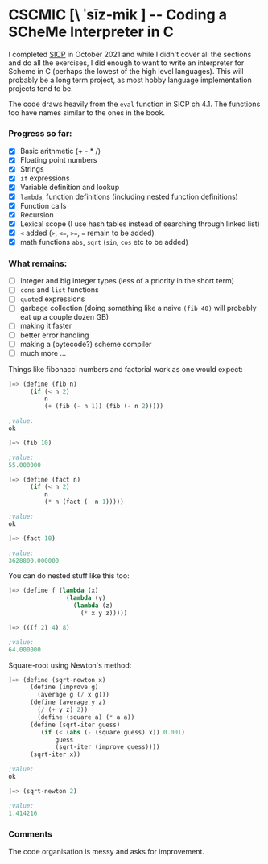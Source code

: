 # CSCMIC [\ ˈsīz-mik ] -- Coding a SCheMe Interpreter in C
I completed [SICP](https://web.mit.edu/alexmv/6.037/sicp.pdf) in October 2021 and while I didn't cover all the sections and do all the exercises, I did enough to want to write an interpreter for Scheme in C (perhaps the lowest of the high level languages). This will probably be a long term project, as most hobby language implementation projects tend to be.

The code draws heavily from the `eval` function in SICP ch 4.1. The functions too have names similar to the ones in the book.

### Progress so far:
- [x] Basic arithmetic (+ - * /)
- [x] Floating point numbers
- [x] Strings
- [x] `if` expressions
- [x] Variable definition and lookup
- [x] `lambda`, function definitions (including nested function definitions)
- [x] Function calls
- [x] Recursion
- [x] Lexical scope (I use hash tables instead of searching through linked list)
- [x] `<` added (`>`, `<=`, `>=`, `=` remain to be added)
- [x] math functions `abs`, `sqrt` (`sin`, `cos` etc to be added)

### What remains:
- [ ] Integer and big integer types (less of a priority in the short term)
- [ ] `cons` and `list` functions
- [ ] `quote`d expressions
- [ ] garbage collection (doing something like a naive `(fib 40)` will probably eat up a couple dozen GB)
- [ ] making it faster
- [ ] better error handling
- [ ] making a (bytecode?) scheme compiler
- [ ] much more ...

Things like fibonacci numbers and factorial work as one would expect:

```scheme
]=> (define (fib n)
      (if (< n 2)
          n
          (+ (fib (- n 1)) (fib (- n 2)))))

;value:
ok

]=> (fib 10)

;value:
55.000000

]=> (define (fact n)
      (if (< n 2)
          n
          (* n (fact (- n 1)))))

;value:
ok

]=> (fact 10)

;value:
3628800.000000
```
You can do nested stuff like this too:
```scheme
]=> (define f (lambda (x)
                (lambda (y)
                  (lambda (z)
                    (* x y z)))))

]=> (((f 2) 4) 8)

;value:
64.000000
```
Square-root using Newton's method:
```scheme
]=> (define (sqrt-newton x)
      (define (improve g)
        (average g (/ x g)))
      (define (average y z)
        (/ (+ y z) 2))
	    (define (square a) (* a a))
      (define (sqrt-iter guess)
	     (if (< (abs (- (square guess) x)) 0.001)
	         guess
	         (sqrt-iter (improve guess))))
      (sqrt-iter x))

;value:
ok

]=> (sqrt-newton 2)

;value:
1.414216
```
### Comments
The code organisation is messy and asks for improvement.
